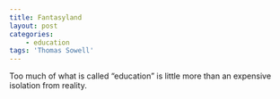 ```yaml
---
title: Fantasyland
layout: post
categories:
    - education
tags: 'Thomas Sowell'
---
```


Too much of what is called “education” is little more than an expensive isolation from reality.
